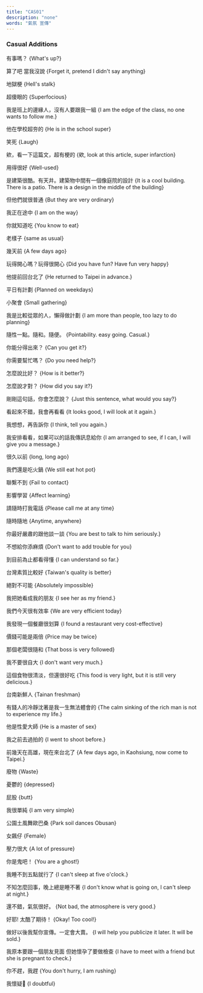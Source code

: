 ```yaml
---
title: "CAS01"
description: "none"
words: "氣氛 宣傳"
---
```


### Casual Additions

有事嗎？ {What's up?}

算了吧 當我沒說 {Forget it, pretend I didn't say anything}

地獄梗 {Hell's stalk}

超傻眼的 {Superfocious}

我是班上的邊緣人，沒有人要跟我一組 {I am the edge of the class, no one wants to follow me.}

他在學校超夯的 {He is in the school super}

笑死 {Laugh}

欸，看一下這篇文，超有梗的 {欸, look at this article, super infarction}

用得很好 {Well-used}

是建築很酷。有天井。建築物中間有一個像庭院的設計 {It is a cool building. There is a patio. There is a design in the middle of the building}

但他們就很普通 {But they are very ordinary}

我正在途中 {I am on the way}

你就知道吃 {You know to eat}

老樣子 {same as usual}

幾天前 {A few days ago}

玩得開心嗎？玩得很開心 {Did you have fun? Have fun very happy}

他提前回台北了 {He returned to Taipei in advance.}

平日有計劃 {Planned on weekdays}

小聚會 {Small gathering}

我是比較從眾的人，懶得做計劃 {I am more than people, too lazy to do planning}

隨性一點。隨和。隨便。 {Pointability. easy going. Casual.}

你能分得出來？ {Can you get it?}

你需要幫忙嗎？ {Do you need help?}

怎麼說比好？ {How is it better?}

怎麼說才對？ {How did you say it?}

剛剛這句話，你會怎麼說？ {Just this sentence, what would you say?}

看起來不錯，我會再看看 {It looks good, I will look at it again.}

我想想，再告訴你 {I think, tell you again.}

我安排看看，如果可以的話我傳訊息給你 {I am arranged to see, if I can, I will give you a message.}

很久以前 {long, long ago}

我們還是吃火鍋 {We still eat hot pot}

聯繫不到 {Fail to contact}

影響學習 {Affect learning}

請隨時打我電話 {Please call me at any time}

隨時隨地 {Anytime, anywhere}

你最好嚴肅的跟他談一談 {You are best to talk to him seriously.}

不想給你添麻煩 {Don't want to add trouble for you}

到目前為止都看得懂 {I can understand so far.}

台灣素質比較好 {Taiwan's quality is better}

絕對不可能 {Absolutely impossible}

我把她看成我的朋友 {I see her as my friend.}

我們今天很有效率 {We are very efficient today}

我發現一個餐廳很划算 {I found a restaurant very cost-effective}

價錢可能是兩倍 {Price may be twice}

那個老闆很隨和 {That boss is very followed}

我不要很自大 {I don't want very much.}

這個食物很清淡，但還很好吃 {This food is very light, but it is still very delicious.}

台南新鮮人 {Tainan freshman}

有錢人的冷靜沈著是我一生無法體會的 {The calm sinking of the rich man is not to experience my life.}

他是性愛大師 {He is a master of sex}

我之前去過拍的 {I went to shoot before.}

前幾天在高雄，現在來台北了 {A few days ago, in Kaohsiung, now come to Taipei.}

廢物  {Waste}

憂鬱的 {depressed}

屁股 {butt}

我很單純 {I am very simple}

公園土風舞歐巴桑 {Park soil dances Obusan}

女飆仔 {Female}

壓力很大 {A lot of pressure}

你是鬼吧！ {You are a ghost!}

我睡不到五點就行了 {I can't sleep at five o'clock.}

不知怎麼回事，晚上總是睡不著 {I don't know what is going on, I can't sleep at night.}

還不錯，氣氛很好。 {Not bad, the atmosphere is very good.}

好耶! 太酷了期待！ {Okay! Too cool!}

做好以後我幫你宣傳。一定會大賣。 {I will help you publicize it later. It will be sold.}

我原本要跟一個朋友見面 但她懷孕了要做檢查 {I have to meet with a friend but she is pregnant to check.}

你不趕，我趕 {You don't hurry, I am rushing}

我懷疑🤔 {I doubtful}